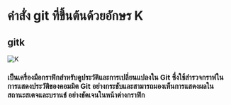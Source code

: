 # คำสั่ง git ที่ขึ้นต้นด้วยอักษร K

## gitk

![K](https://github.com/65030179179Pattarapon/Git_A-Z_Mission_65030179/assets/144198506/0be9ecf4-33e8-43ce-a00e-d8cd50e28477)

### เป็นเครื่องมือกราฟิกสำหรับดูประวัติและการเปลี่ยนแปลงใน Git ซึ่งใช้สำรวจกราฟในการแสดงประวัติของคอมมิต  Git อย่างกระชับและสามารถมองเห็นการแสดงผลในสถานะสเตจและบรานช์ อย่างชัดเจนในหน้าต่างกราฟิก
